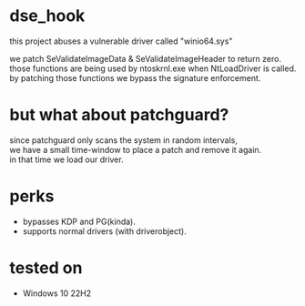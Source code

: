 # dse_hook

this project abuses a vulnerable driver called "winio64.sys"

we patch SeValidateImageData & SeValidateImageHeader to return zero. \
those functions are being used by ntoskrnl.exe when NtLoadDriver is called. \
by patching those functions we bypass the signature enforcement.

# but what about patchguard?
since patchguard only scans the system in random intervals, \
we have a small time-window to place a patch and remove it again. \
in that time we load our driver.

# perks
- bypasses KDP and PG(kinda).
- supports normal drivers (with driverobject).

# tested on
- Windows 10 22H2

